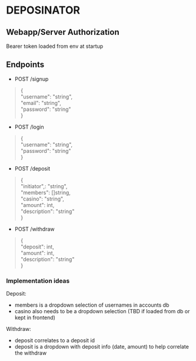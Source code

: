 # DEPOSINATOR

## Webapp/Server Authorization

Bearer token loaded from env at startup

## Endpoints

- POST /signup

> {  
> "username": "string",  
> "email": "string",  
> "password": "string"  
> }

- POST /login

> {  
> "username": "string",  
> "password": "string"  
> }

- POST /deposit

> {  
> "initiator",: "string",  
> "members": []string,  
> "casino": "string",  
> "amount": int,  
> "description": "string"  
> }

- POST /withdraw

> {  
> "deposit": int,  
> "amount": int,  
> "description": "string"  
> }

### Implementation ideas

Deposit:

- members is a dropdown selection of usernames in accounts db
- casino also needs to be a dropdown selection (TBD if loaded from db or kept in frontend)

Withdraw:

- deposit correlates to a deposit id
- deposit is a dropdown with deposit info (date, amount) to help correlate the withdraw
